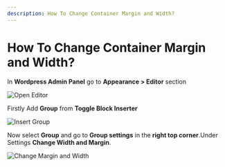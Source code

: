 ```yaml
---
description: How To Change Container Margin and Width?
---
```


# How To Change Container Margin and Width?

In **Wordpress Admin Panel** go to **Appearance > Editor** section

![Open Editor](/img/tutorial/ccmw1OpenEditor.png)

Firstly Add **Group** from **Toggle Block Inserter**

![Insert Group](/img/tutorial/ccmw2insertGroup.png)

Now select **Group** and go to **Group settings** in the **right top corner**.Under Settings **Change Width and Margin**.

![Change Margin and Width](/img/tutorial/ccmw3changeMarginandWidth.png)

